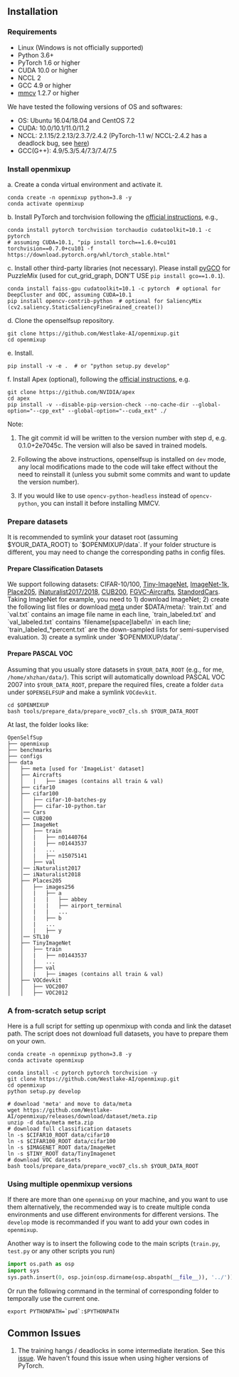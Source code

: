 ## Installation

### Requirements

- Linux (Windows is not officially supported)
- Python 3.6+
- PyTorch 1.6 or higher
- CUDA 10.0 or higher
- NCCL 2
- GCC 4.9 or higher
- [mmcv](https://github.com/open-mmlab/mmcv) 1.2.7 or higher

We have tested the following versions of OS and softwares:

- OS: Ubuntu 16.04/18.04 and CentOS 7.2
- CUDA: 10.0/10.1/11.0/11.2
- NCCL: 2.1.15/2.2.13/2.3.7/2.4.2 (PyTorch-1.1 w/ NCCL-2.4.2 has a deadlock bug, see [here](https://github.com/open-mmlab/OpenSelfSup/issues/6))
- GCC(G++): 4.9/5.3/5.4/7.3/7.4/7.5

### Install openmixup

a. Create a conda virtual environment and activate it.

```shell
conda create -n openmixup python=3.8 -y
conda activate openmixup
```

b. Install PyTorch and torchvision following the [official instructions](https://pytorch.org/), e.g.,

```shell
conda install pytorch torchvision torchaudio cudatoolkit=10.1 -c pytorch
# assuming CUDA=10.1, "pip install torch==1.6.0+cu101 torchvision==0.7.0+cu101 -f https://download.pytorch.org/whl/torch_stable.html"
```

c. Install other third-party libraries (not necessary). Please install [pyGCO](https://github.com/Borda/pyGCO) for PuzzleMix (used for cut_grid_graph, DON'T USE `pip install gco==1.0.1`).

```shell
conda install faiss-gpu cudatoolkit=10.1 -c pytorch  # optional for DeepCluster and ODC, assuming CUDA=10.1
pip install opencv-contrib-python  # optional for SaliencyMix (cv2.saliency.StaticSaliencyFineGrained_create())
```

d. Clone the openselfsup repository.

```shell
git clone https://github.com/Westlake-AI/openmixup.git
cd openmixup
```

e. Install.

```shell
pip install -v -e .  # or "python setup.py develop"
```

f. Install Apex (optional), following the [official instructions](https://github.com/NVIDIA/apex), e.g.
```shell
git clone https://github.com/NVIDIA/apex
cd apex
pip install -v --disable-pip-version-check --no-cache-dir --global-option="--cpp_ext" --global-option="--cuda_ext" ./
```

Note:

1. The git commit id will be written to the version number with step d, e.g. 0.1.0+2e7045c. The version will also be saved in trained models.

2. Following the above instructions, openselfsup is installed on `dev` mode, any local modifications made to the code will take effect without the need to reinstall it (unless you submit some commits and want to update the version number).

3. If you would like to use `opencv-python-headless` instead of `opencv-python`,
you can install it before installing MMCV.


### Prepare datasets

It is recommended to symlink your dataset root (assuming $YOUR_DATA_ROOT) to `$OPENMIXUP/data`.
If your folder structure is different, you may need to change the corresponding paths in config files.

#### Prepare Classification Datasets

We support following datasets: CIFAR-10/100, [Tiny-ImageNet](https://www.kaggle.com/c/tiny-imagenet), [ImageNet-1k](http://www.image-net.org/challenges/LSVRC/2012/), [Place205](http://places.csail.mit.edu/downloadData.html), [iNaturalist2017/2018](https://github.com/visipedia/inat_comp), [CUB200](http://www.vision.caltech.edu/visipedia/CUB-200-2011.html), [FGVC-Aircrafts](https://www.robots.ox.ac.uk/~vgg/data/fgvc-aircraft/), [StandordCars](http://ai.stanford.edu/~jkrause/cars/car_dataset.html). Taking ImageNet for example, you need to 1) download ImageNet; 2) create the following list files or download [meta](https://github.com/Westlake-AI/openmixup/releases/download/dataset/meta.zip) under $DATA/meta/: `train.txt` and `val.txt` contains an image file name in each line, `train_labeled.txt` and `val_labeled.txt` contains `filename[space]label\n` in each line; `train_labeled_*percent.txt` are the down-sampled lists for semi-supervised evaluation. 3) create a symlink under `$OPENMIXUP/data/`.

#### Prepare PASCAL VOC

Assuming that you usually store datasets in `$YOUR_DATA_ROOT` (e.g., for me, `/home/xhzhan/data/`).
This script will automatically download PASCAL VOC 2007 into `$YOUR_DATA_ROOT`, prepare the required files, create a folder `data` under `$OPENSELFSUP` and make a symlink `VOCdevkit`.

```shell
cd $OPENMIXUP
bash tools/prepare_data/prepare_voc07_cls.sh $YOUR_DATA_ROOT
```

At last, the folder looks like:

```
OpenSelfSup
├── openmixup
├── benchmarks
├── configs
├── data
│   ├── meta [used for 'ImageList' dataset]
│   ├── Aircrafts
│   │   |   ├── images (contains all train & val)
│   ├── cifar10
│   ├── cifar100
│   │   ├── cifar-10-batches-py
│   │   ├── cifar-10-python.tar
│   │── Cars
│   │── CUB200
│   ├── ImageNet
│   │   ├── train
│   │   |   ├── n01440764
│   │   |   ├── n01443537
│   │   |   ...
│   │   |   ├── n15075141
│   │   ├── val
│   │── iNaturalist2017
│   │── iNaturalist2018
│   ├── Places205
│   │   ├── images256
│   │   |   ├── a
│   │   |   |   ├── abbey
│   │   |   |   ├── airport_terminal
│   │   |   |   ...
│   │   |   ├── b
│   │   |   ...
│   │   |   ├── y
│   │── STL10
│   ├── TinyImageNet
│   │   ├── train
│   │   |   ├── n01443537
│   │   |   ...
│   │   ├── val
│   │   |   ├── images (contains all train & val)
│   ├── VOCdevkit
│   │   ├── VOC2007
│   │   ├── VOC2012
```

### A from-scratch setup script

Here is a full script for setting up openmixup with conda and link the dataset path. The script does not download full datasets, you have to prepare them on your own.

```shell
conda create -n openmixup python=3.8 -y
conda activate openmixup

conda install -c pytorch pytorch torchvision -y
git clone https://github.com/Westlake-AI/openmixup.git
cd openmixup
python setup.py develop

# download 'meta' and move to data/meta
wget https://github.com/Westlake-AI/openmixup/releases/download/dataset/meta.zip
unzip -d data/meta meta.zip
# download full classification datasets
ln -s $CIFAR10_ROOT data/cifar10
ln -s $CIFAR100_ROOT data/cifar100
ln -s $IMAGENET_ROOT data/ImageNet
ln -s $TINY_ROOT data/TinyImagenet
# download VOC datasets
bash tools/prepare_data/prepare_voc07_cls.sh $YOUR_DATA_ROOT
```

### Using multiple openmixup versions

If there are more than one `openmixup` on your machine, and you want to use them alternatively, the recommended way is to create multiple conda environments and use different environments for different versions. The `develop` mode is recommanded if you want to add your own codes in `openmixup`.

Another way is to insert the following code to the main scripts (`train.py`, `test.py` or any other scripts you run)
```python
import os.path as osp
import sys
sys.path.insert(0, osp.join(osp.dirname(osp.abspath(__file__)), '../'))
```

Or run the following command in the terminal of corresponding folder to temporally use the current one.
```shell
export PYTHONPATH=`pwd`:$PYTHONPATH
```

## Common Issues

1. The training hangs / deadlocks in some intermediate iteration. See this [issue](https://github.com/open-mmlab/OpenSelfSup/issues/6). We haven't found this issue when using higher versions of PyTorch.
